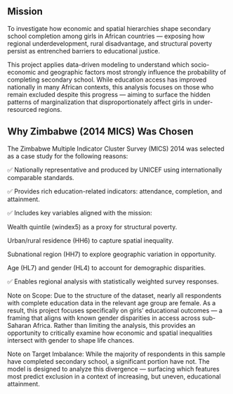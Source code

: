 ## Mission
To investigate how economic and spatial hierarchies shape secondary school completion among girls in African countries — exposing how regional underdevelopment, rural disadvantage, and structural poverty persist as entrenched barriers to educational justice.

This project applies data-driven modeling to understand which socio-economic and geographic factors most strongly influence the probability of completing secondary school. While education access has improved nationally in many African contexts, this analysis focuses on those who remain excluded despite this progress — aiming to surface the hidden patterns of marginalization that disproportionately affect girls in under-resourced regions.

## Why Zimbabwe (2014 MICS) Was Chosen
The Zimbabwe Multiple Indicator Cluster Survey (MICS) 2014 was selected as a case study for the following reasons:

✅ Nationally representative and produced by UNICEF using internationally comparable standards.

✅ Provides rich education-related indicators: attendance, completion, and attainment.

✅ Includes key variables aligned with the mission:

Wealth quintile (windex5) as a proxy for structural poverty.

Urban/rural residence (HH6) to capture spatial inequality.

Subnational region (HH7) to explore geographic variation in opportunity.

Age (HL7) and gender (HL4) to account for demographic disparities.

✅ Enables regional analysis with statistically weighted survey responses.

Note on Scope:
Due to the structure of the dataset, nearly all respondents with complete education data in the relevant age group are female. As a result, this project focuses specifically on girls’ educational outcomes — a framing that aligns with known gender disparities in access across sub-Saharan Africa. Rather than limiting the analysis, this provides an opportunity to critically examine how economic and spatial inequalities intersect with gender to shape life chances.

Note on Target Imbalance:
While the majority of respondents in this sample have completed secondary school, a significant portion have not. The model is designed to analyze this divergence — surfacing which features most predict exclusion in a context of increasing, but uneven, educational attainment.

